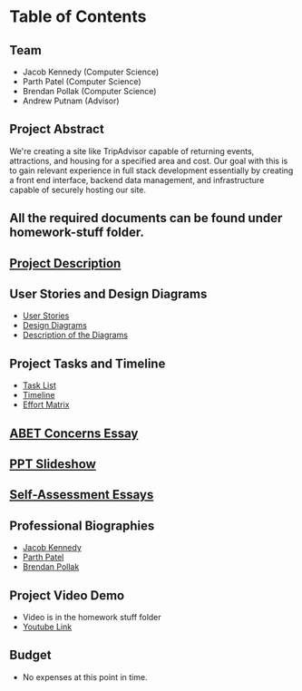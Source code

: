 # Table of Contents

## Team
- Jacob Kennedy (Computer Science)
- Parth Patel (Computer Science)
- Brendan Pollak (Computer Science)
- Andrew Putnam (Advisor)

## Project Abstract
We're creating a site like TripAdvisor capable of returning events, attractions, and housing for a specified area and cost. Our goal with this is to gain relevant experience in full stack development essentially by creating a front end interface, backend data management, and infrastructure capable of securely hosting our site.
## All the required documents can be found under homework-stuff folder. 

## [Project Description](./homework-stuff/Project-Description.md)

## User Stories and Design Diagrams
- [User Stories](./homework-stuff/UserStories.md)
- [Design Diagrams](./homework-stuff/DesignDiagrams.md)
- [Description of the Diagrams](./homework-stuff/DesignDiagrams.md)

## Project Tasks and Timeline
- [Task List](./homework-stuff/Tasklist.md)
- [Timeline](./homework-stuff/Timeline.md)
- [Effort Matrix](./homework-stuff/EffortMatrix.md)

## [ABET Concerns Essay](./homework-stuff/ConcernsEssay.md)

## [PPT Slideshow](./homework-stuff/Presentation.pptx)

## [Self-Assessment Essays](./homework-stuff/Assessments.md)

## Professional Biographies
- [Jacob Kennedy](./professional-bios/jacob-kennedy.md)
- [Parth Patel](./professional-bios/Parth-Patel.md)
- [Brendan Pollak](./professional-bios/BPBio.md)

## Project Video Demo
- Video is in the homework stuff folder
- [Youtube Link](https://youtu.be/jwI-czIvZ5k)

## Budget
- No expenses at this point in time.
